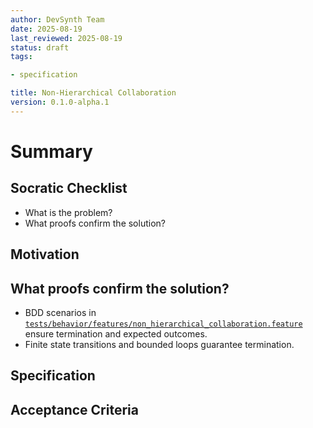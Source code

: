 ```yaml
---
author: DevSynth Team
date: 2025-08-19
last_reviewed: 2025-08-19
status: draft
tags:

- specification

title: Non-Hierarchical Collaboration
version: 0.1.0-alpha.1
---
```


<!--
Required metadata fields:
- author: document author
- date: creation date
- last_reviewed: last review date
- status: draft | review | published
- tags: search keywords
- title: short descriptive name
- version: specification version
-->

# Summary

## Socratic Checklist
- What is the problem?
- What proofs confirm the solution?

## Motivation

## What proofs confirm the solution?
- BDD scenarios in [`tests/behavior/features/non_hierarchical_collaboration.feature`](../../tests/behavior/features/non_hierarchical_collaboration.feature) ensure termination and expected outcomes.
- Finite state transitions and bounded loops guarantee termination.


## Specification

## Acceptance Criteria
